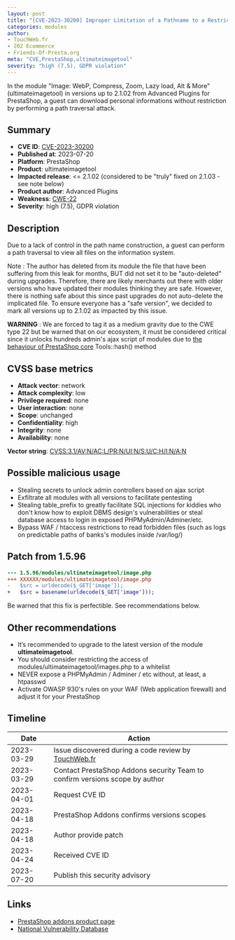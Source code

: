 ```yaml
---
layout: post
title: "[CVE-2023-30200] Improper Limitation of a Pathname to a Restricted Directory in Advanced Plugins - Image: WebP, Compress, Zoom, Lazy load, Alt & More module for PrestaShop"
categories: modules
author:
- TouchWeb.fr
- 202 Ecommerce
- Friends-Of-Presta.org
meta: "CVE,PrestaShop,ultimateimagetool"
severity: "high (7.5), GDPR violation"
---
```


In the module "Image: WebP, Compress, Zoom, Lazy load, Alt & More" (ultimateimagetool) in versions up to 2.1.02 from Advanced Plugins for PrestaShop, a guest can download personal informations without restriction by performing a path traversal attack.

## Summary

* **CVE ID**: [CVE-2023-30200](https://cve.mitre.org/cgi-bin/cvename.cgi?name=CVE-2023-30200)
* **Published at**: 2023-07-20
* **Platform**: PrestaShop
* **Product**: ultimateimagetool
* **Impacted release**: <= 2.1.02 (considered to be "truly" fixed on 2.1.03 - see note below)
* **Product author**: Advanced Plugins
* **Weakness**: [CWE-22](https://cwe.mitre.org/data/definitions/22.html)
* **Severity**: high (7.5), GDPR violation

## Description

Due to a lack of control in the path name construction, a guest can perform a path traversal to view all files on the information system.

Note : The author has deleted from its module the file that have been suffering from this leak for months, BUT did not set it to be "auto-deleted" during upgrades. Therefore, there are likely merchants out there with older versions who have updated their modules thinking they are safe. However, there is nothing safe about this since past upgrades do not auto-delete the implicated file. To ensure everyone has a "safe version", we decided to mark all versions up to 2.1.02 as impacted by this issue.

**WARNING** : We are forced to tag it as a medium gravity due to the CWE type 22 but be warned that on our ecosystem, it must be considered critical since it unlocks hundreds admin's ajax script of modules due to [the behaviour of PrestaShop core](https://github.com/PrestaShop/PrestaShop/blob/6c05518b807d014ee8edb811041e3de232520c28/classes/Tools.php#L1247) Tools::hash() method


## CVSS base metrics

* **Attack vector**: network
* **Attack complexity**: low
* **Privilege required**: none
* **User interaction**: none
* **Scope**: unchanged
* **Confidentiality**: high
* **Integrity**: none
* **Availability**: none

**Vector string**: [CVSS:3.1/AV:N/AC:L/PR:N/UI:N/S:U/C:H/I:N/A:N](https://nvd.nist.gov/vuln-metrics/cvss/v3-calculator?vector=AV:N/AC:L/PR:N/UI:N/S:U/C:H/I:N/A:N)

## Possible malicious usage

* Stealing secrets to unlock admin controllers based on ajax script
* Exfiltrate all modules with all versions to facilitate pentesting
* Stealing table_prefix to greatly facilitate SQL injections for kiddies who don't know how to exploit DBMS design's vulnerabilities or steal database access to login in exposed PHPMyAdmin/Adminer/etc.
* Bypass WAF / htaccess restrictions to read forbidden files (such as logs on predictable paths of banks's modules inside /var/log/)

## Patch from 1.5.96

```diff
--- 1.5.96/modules/ultimateimagetool/image.php
+++ XXXXXX/modules/ultimateimagetool/image.php
-	$src = urldecode($_GET['image']);
+	$src = basename(urldecode($_GET['image']));
```

Be warned that this fix is perfectible. See recommendations below.

## Other recommendations

* It’s recommended to upgrade to the latest version of the module **ultimateimagetool**.
* You should consider restricting the access of modules/ultimateimagetool/images.php to a whitelist
* NEVER expose a PHPMyAdmin / Adminer / etc without, at least, a htpasswd
* Activate OWASP 930's rules on your WAF (Web application firewall) and adjust it for your PrestaShop

## Timeline

| Date | Action |
|--|--|
| 2023-03-29 | Issue discovered during a code review by [TouchWeb.fr](https://www.touchweb.fr) |
| 2023-03-29 | Contact PrestaShop Addons security Team to confirm versions scope by author  |
| 2023-04-01 | Request CVE ID |
| 2023-04-18 | PrestaShop Addons confirms versions scopes |
| 2023-04-18 | Author provide patch |
| 2023-04-24 | Received CVE ID |
| 2023-07-20 | Publish this security advisory |

## Links

* [PrestaShop addons product page](https://addons.prestashop.com/fr/visuels-produits/27669-image-webp-compression-regeneration.html)
* [National Vulnerability Database](https://nvd.nist.gov/vuln/detail/CVE-2023-30200)
